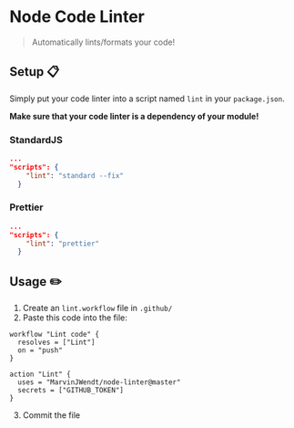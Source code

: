 # Node Code Linter

> Automatically lints/formats your code!

## Setup :clipboard:

Simply put your code linter into a script named `lint` in your `package.json`.

**Make sure that your code linter is a dependency of your module!**

### StandardJS

```json
...
"scripts": {
    "lint": "standard --fix"
  }
```

### Prettier

```json
...
"scripts": {
    "lint": "prettier"
  }
```

## Usage :pencil2:

1. Create an `lint.workflow` file in `.github/`
2. Paste this code into the file: 
   
```workflow
workflow "Lint code" {
  resolves = ["Lint"]
  on = "push"
}

action "Lint" {
  uses = "MarvinJWendt/node-linter@master"
  secrets = ["GITHUB_TOKEN"]
}
```

3. Commit the file